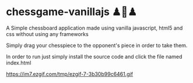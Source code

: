 # chessgame-vanillajs ♟👑♟

A Simple chessboard application made using vanilla javascript, html5 and css without using any frameworks

Simply drag your chesspiece to the opponent's piece in order to take them.

In order to run just simply install the source code and click the file named index.html

https://im7.ezgif.com/tmp/ezgif-7-3b30b99c6461.gif
